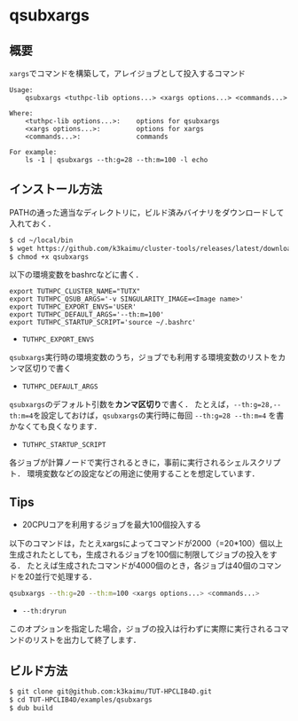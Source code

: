 # qsubxargs

## 概要

`xargs`でコマンドを構築して，アレイジョブとして投入するコマンド

```
Usage:
    qsubxargs <tuthpc-lib options...> <xargs options...> <commands...>

Where:
    <tuthpc-lib options...>:    options for qsubxargs
    <xargs options...>:         options for xargs
    <commands...>:              commands

For example:
    ls -1 | qsubxargs --th:g=28 --th:m=100 -l echo
```


## インストール方法

PATHの通った適当なディレクトリに，ビルド済みバイナリをダウンロードして入れておく．

```sh
$ cd ~/local/bin
$ wget https://github.com/k3kaimu/cluster-tools/releases/latest/download/qsubxargs
$ chmod +x qsubxargs
```

以下の環境変数をbashrcなどに書く．

```
export TUTHPC_CLUSTER_NAME="TUTX"
export TUTHPC_QSUB_ARGS='-v SINGULARITY_IMAGE=<Image name>'
export TUTHPC_EXPORT_ENVS='USER'
export TUTHPC_DEFAULT_ARGS='--th:m=100'
export TUTHPC_STARTUP_SCRIPT='source ~/.bashrc'
```

+ `TUTHPC_EXPORT_ENVS`

`qsubxargs`実行時の環境変数のうち，ジョブでも利用する環境変数のリストをカンマ区切りで書く

+ `TUTHPC_DEFAULT_ARGS`

`qsubxargs`のデフォルト引数を**カンマ区切り**で書く．
たとえば，`--th:g=28,--th:m=4`を設定しておけば，`qsubxargs`の実行時に毎回 `--th:g=28 --th:m=4` を書かなくても良くなります．


+ `TUTHPC_STARTUP_SCRIPT`

各ジョブが計算ノードで実行されるときに，事前に実行されるシェルスクリプト．
環境変数などの設定などの用途に使用することを想定しています．

## Tips

+ 20CPUコアを利用するジョブを最大100個投入する

以下のコマンドは，たとえxargsによってコマンドが2000（=20*100）個以上生成されたとしても，生成されるジョブを100個に制限してジョブの投入をする．
たとえば生成されたコマンドが4000個のとき，各ジョブは40個のコマンドを20並行で処理する．

```sh
qsubxargs --th:g=20 --th:m=100 <xargs options...> <commands...>
```


+ `--th:dryrun`

このオプションを指定した場合，ジョブの投入は行わずに実際に実行されるコマンドのリストを出力して終了します．


## ビルド方法

```sh
$ git clone git@github.com:k3kaimu/TUT-HPCLIB4D.git
$ cd TUT-HPCLIB4D/examples/qsubxargs
$ dub build
```
